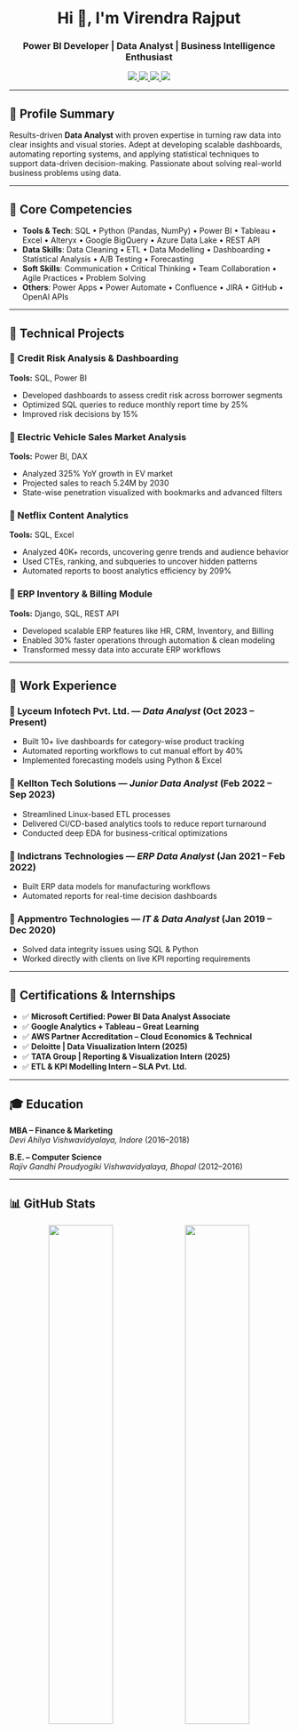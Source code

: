 <h1 align="center">Hi 👋, I'm Virendra Rajput</h1>
<h3 align="center">Power BI Developer | Data Analyst | Business Intelligence Enthusiast</h3>

<p align="center">
  <a href="https://www.linkedin.com/in/virendrarajput" target="_blank">
    <img src="https://img.shields.io/badge/LinkedIn-0077B5?logo=linkedin&style=for-the-badge&logoColor=white" />
  </a>
  <a href="mailto:virendrarajput041@gmail.com" target="_blank">
    <img src="https://img.shields.io/badge/Gmail-D14836?logo=gmail&style=for-the-badge&logoColor=white" />
  </a>
  <a href="https://www.datascienceportfol.io/virendrarajput041" target="_blank">
    <img src="https://img.shields.io/badge/Portfolio-000000?logo=google-chrome&style=for-the-badge&logoColor=white" />
  </a>
  <a href="https://github.com/VirendraRajput2" target="_blank">
    <img src="https://img.shields.io/badge/GitHub-181717?logo=github&style=for-the-badge&logoColor=white" />
  </a>
</p>

---

## 🚀 Profile Summary

Results-driven **Data Analyst** with proven expertise in turning raw data into clear insights and visual stories. Adept at developing scalable dashboards, automating reporting systems, and applying statistical techniques to support data-driven decision-making. Passionate about solving real-world business problems using data.

---

## 🧠 Core Competencies

- **Tools & Tech**: SQL • Python (Pandas, NumPy) • Power BI • Tableau • Excel • Alteryx • Google BigQuery • Azure Data Lake • REST API  
- **Data Skills**: Data Cleaning • ETL • Data Modelling • Dashboarding • Statistical Analysis • A/B Testing • Forecasting  
- **Soft Skills**: Communication • Critical Thinking • Team Collaboration • Agile Practices • Problem Solving  
- **Others**: Power Apps • Power Automate • Confluence • JIRA • GitHub • OpenAI APIs  

---

## 🔧 Technical Projects

### 📌 Credit Risk Analysis & Dashboarding  
**Tools:** SQL, Power BI  
- Developed dashboards to assess credit risk across borrower segments  
- Optimized SQL queries to reduce monthly report time by 25%  
- Improved risk decisions by 15%

### 📌 Electric Vehicle Sales Market Analysis  
**Tools:** Power BI, DAX  
- Analyzed 325% YoY growth in EV market  
- Projected sales to reach 5.24M by 2030  
- State-wise penetration visualized with bookmarks and advanced filters

### 📌 Netflix Content Analytics  
**Tools:** SQL, Excel  
- Analyzed 40K+ records, uncovering genre trends and audience behavior  
- Used CTEs, ranking, and subqueries to uncover hidden patterns  
- Automated reports to boost analytics efficiency by 209%

### 📌 ERP Inventory & Billing Module  
**Tools:** Django, SQL, REST API  
- Developed scalable ERP features like HR, CRM, Inventory, and Billing  
- Enabled 30% faster operations through automation & clean modeling  
- Transformed messy data into accurate ERP workflows

---

## 💼 Work Experience

### 🔹 Lyceum Infotech Pvt. Ltd. — *Data Analyst* (Oct 2023 – Present)  
- Built 10+ live dashboards for category-wise product tracking  
- Automated reporting workflows to cut manual effort by 40%  
- Implemented forecasting models using Python & Excel  

### 🔹 Kellton Tech Solutions — *Junior Data Analyst* (Feb 2022 – Sep 2023)  
- Streamlined Linux-based ETL processes  
- Delivered CI/CD-based analytics tools to reduce report turnaround  
- Conducted deep EDA for business-critical optimizations

### 🔹 Indictrans Technologies — *ERP Data Analyst* (Jan 2021 – Feb 2022)  
- Built ERP data models for manufacturing workflows  
- Automated reports for real-time decision dashboards  

### 🔹 Appmentro Technologies — *IT & Data Analyst* (Jan 2019 – Dec 2020)  
- Solved data integrity issues using SQL & Python  
- Worked directly with clients on live KPI reporting requirements  

---

## 📜 Certifications & Internships

- ✅ **Microsoft Certified: Power BI Data Analyst Associate**  
- ✅ **Google Analytics + Tableau – Great Learning**  
- ✅ **AWS Partner Accreditation – Cloud Economics & Technical**  
- ✅ **Deloitte | Data Visualization Intern (2025)**  
- ✅ **TATA Group | Reporting & Visualization Intern (2025)**  
- ✅ **ETL & KPI Modelling Intern – SLA Pvt. Ltd.**

---

## 🎓 Education

**MBA – Finance & Marketing**  
_Devi Ahilya Vishwavidyalaya, Indore_ (2016–2018)

**B.E. – Computer Science**  
_Rajiv Gandhi Proudyogiki Vishwavidyalaya, Bhopal_ (2012–2016)

---

## 📊 GitHub Stats

<p align="center">
  <img src="https://github-readme-stats.vercel.app/api?username=yourgithubusername&show_icons=true&theme=radical" width="48%" />
  <img src="https://github-readme-streak-stats.herokuapp.com/?user=yourgithubusername&theme=radical" width="48%" />
</p>

---

## 🤝 Let's Collaborate!

I’m always open to **collaborations**, **freelance work**, and **networking opportunities**.  
Feel free to connect if you're looking for a dedicated analyst who can blend **storytelling with data** to drive business value.

📧 **virendrarajput041@gmail.com**  
📍 **Noida, India**

---

> *“Numbers have an untold story — I turn them into insights.”*

